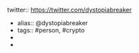 twitter:: https://twitter.com/dystopiabreaker

- alias:: @dystopiabreaker
- tags:: #person, #crypto
-
-